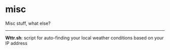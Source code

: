 # misc
Misc stuff, what else?

<hr>
  
**Wttr.sh**: script for auto-finding your local weather conditions based on your IP address
